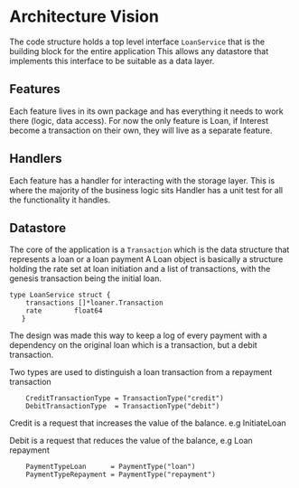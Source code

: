 # Architecture Vision

The code structure holds a top level interface ```LoanService``` that is the building block for the entire application
This allows any datastore that implements this interface to be suitable as a data layer.

## Features
Each feature lives in its own package and has everything it needs to work there (logic, data access).
For now the only feature is Loan, if Interest become a transaction on their own, they will live as a separate feature.

## Handlers
Each feature has a handler for interacting with the storage layer. This is where the majority of the business logic sits
Handler has a unit test for all the functionality it handles.

## Datastore
The core of the application is a ```Transaction``` which is the data structure that represents a loan or a loan payment
A Loan object is basically a structure holding the rate set at loan initiation and a list of transactions, with the genesis transaction being the initial loan.


```
type LoanService struct {
   	transactions []*loaner.Transaction
   	rate		float64
   }
```
The design was made this way to keep a log of every payment with a dependency on the original loan which is a transaction, but a debit transaction.

Two types are used to distinguish a loan transaction from a repayment transaction

```	
    CreditTransactionType = TransactionType("credit")
   	DebitTransactionType  = TransactionType("debit")
```
Credit is a request that increases the value of the balance. e.g InitiateLoan

Debit is a request that reduces the value of the balance, e.g Loan repayment

```
	PaymentTypeLoan      = PaymentType("loan")
	PaymentTypeRepayment = PaymentType("repayment")
```

